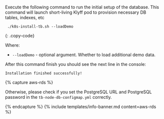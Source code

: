 Execute the following command to run the initial setup of the database. This command will launch short-living Klyff pod to provision necessary DB tables, indexes, etc
```
 ./k8s-install-tb.sh --loadDemo
```
{: .copy-code}

Where:

- `--loadDemo` - optional argument. Whether to load additional demo data.

After this command finish you should see the next line in the console:

```
Installation finished successfully!
```
{% capture aws-rds %}

Otherwise, please check if you set the PostgreSQL URL and PostgreSQL password in the `tb-node-db-configmap.yml` correctly.

{% endcapture %}
{% include templates/info-banner.md content=aws-rds %}